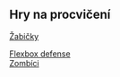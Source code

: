 ## Hry na procvičení 

[Žabičky](https://flexboxfroggy.com/#cs)        

[Flexbox defense](http://www.flexboxdefense.com/)       
[Zombíci](https://flexboxzombies.com/p/flexbox-zombies)         
